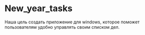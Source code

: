 # New_year_tasks
Наша цель создать приложение для windows, которое поможет пользователям удобно управлять своим списком дел.
